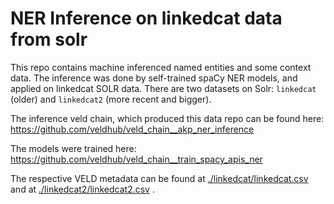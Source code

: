 # NER Inference on linkedcat data from solr

This repo contains machine inferenced named entities and some context data. The inference was done 
by self-trained spaCy NER models, and applied on linkedcat SOLR data. There are two datasets on 
Solr: `linkedcat` (older) and `linkedcat2` (more recent and bigger). 

The inference veld chain, which produced this data repo can be found here: 
https://github.com/veldhub/veld_chain__akp_ner_inference

The models were trained here:
https://github.com/veldhub/veld_chain__train_spacy_apis_ner

The respective VELD metadata can be found at [./linkedcat/linkedcat.csv](./linkedcat/linkedcat.csv) 
and at [./linkedcat2/linkedcat2.csv](./linkedcat2/linkedcat2.csv) .

